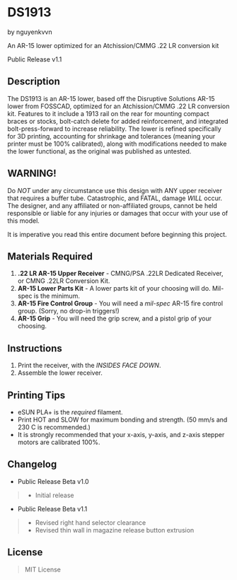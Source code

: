 # DS1913
by nguyenkvvn

An AR-15 lower optimized for an Atchission/CMMG .22 LR conversion kit

Public Release v1.1

## Description
The DS1913 is an AR-15 lower, based off the Disruptive Solutions AR-15 lower from FOSSCAD, optimized for an Atchission/CMMG .22 LR conversion kit. Features to it include a 1913 rail on the rear for mounting compact braces or stocks, bolt-catch delete for added reinforcement, and integrated bolt-press-forward to increase reliability. The lower is refined specifically for 3D printing, accounting for shrinkage and tolerances (meaning your printer must be 100% calibrated), along with modifications needed to make the lower functional, as the original was published as untested. 

## WARNING!
Do *NOT* under any circumstance use this design with ANY upper receiver that requires a buffer tube. Catastrophic, and FATAL, damage *WILL* occur. The designer, and any affiliated or non-affiliated groups, cannot be held responsible or liable for any injuries or damages that occur with your use of this model.

It is imperative you read this entire document before beginning this project.

## Materials Required
1. **.22 LR AR-15 Upper Receiver** - CMNG/PSA .22LR Dedicated Receiver, or CMNG .22LR Conversion Kit.
2. **AR-15 Lower Parts Kit** - A lower parts kit of your choosing will do. Mil-spec is the minimum.
3. **AR-15 Fire Control Group** - You will need a _mil-spec_ AR-15 fire control group. (Sorry, no drop-in triggers!)
4. **AR-15 Grip** - You will need the grip screw, and a pistol grip of your choosing.

## Instructions
1. Print the receiver, with the _INSIDES FACE DOWN_.
2. Assemble the lower receiver.

## Printing Tips
* eSUN PLA+ is the _required_ filament.
* Print HOT and SLOW for maximum bonding and strength. (50 mm/s and 230 C is recommended.)
* It is strongly recommended that your x-axis, y-axis, and z-axis stepper motors are calibrated 100%.

## Changelog
* Public Release Beta v1.0
> - Initial release

* Public Release Beta v1.1
> - Revised right hand selector clearance
> - Revised thin wall in magazine release button extrusion

## License
> MIT License